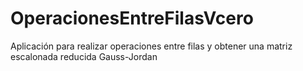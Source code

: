# OperacionesEntreFilasVcero
Aplicación para realizar operaciones entre filas y obtener una matriz escalonada reducida Gauss-Jordan
